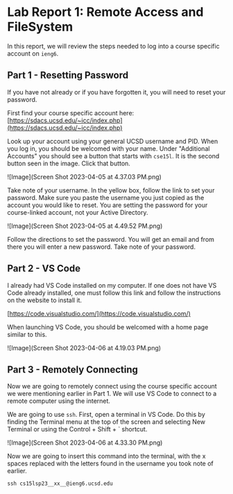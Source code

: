 # Lab Report 1: Remote Access and FileSystem

In this report, we will review the steps needed to log into a course specific account on `ieng6`.

## Part 1 - Resetting Password
If you have not already or if you have forgotten it, you will need to reset your password. 

First find your course specific account here: [https://sdacs.ucsd.edu/~icc/index.php](https://sdacs.ucsd.edu/~icc/index.php)

Look up your account using your general UCSD username and PID. When you log in, you should be welcomed with your name. Under "Additional Accounts" you should see a button that starts with `cse15l`. It is the second button seen in the image. Click that button. 

![Image](Screen Shot 2023-04-05 at 4.37.03 PM.png)

Take note of your username. In the yellow box, follow the link to set your password. Make sure you paste the username you just copied as the account you would like to reset. You are setting the password for your course-linked account, not your Active Directory. 

![Image](Screen Shot 2023-04-05 at 4.49.52 PM.png)

Follow the directions to set the password. You will get an email and from there you will enter a new password. Take note of your password. 

## Part 2 - VS Code
I already had VS Code installed on my computer. If one does not have VS Code already installed, one must follow this link and follow the instructions on the website to install it. 

[https://code.visualstudio.com/](https://code.visualstudio.com/)

When launching VS Code, you should be welcomed with a home page similar to this. 

![Image](Screen Shot 2023-04-06 at 4.19.03 PM.png)

## Part 3 - Remotely Connecting
Now we are going to remotely connect using the course specific account we were mentioning earlier in Part 1. We will use VS Code to connect to a remote computer using the internet. 

We are going to use `ssh`. First, open a terminal in VS Code. Do this by finding the Terminal menu at the top of the screen and selecting New Terminal or using the Control + Shift + ` shortcut. 

![Image](Screen Shot 2023-04-06 at 4.33.30 PM.png)

Now we are going to insert this command into the terminal, with the x spaces replaced with the letters found in the username you took note of earlier. 

`ssh cs15lsp23__xx__@ieng6.ucsd.edu`
